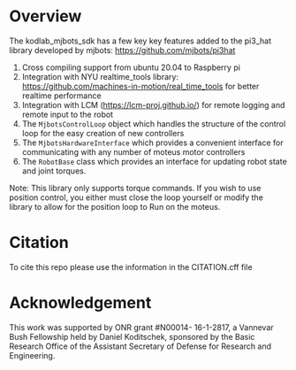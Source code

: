 # Overview
The kodlab_mjbots_sdk has a few key key features added to the 
pi3_hat library developed by mjbots: https://github.com/mjbots/pi3hat
1. Cross compiling support from ubuntu 20.04 to Raspberry pi
2. Integration with NYU realtime_tools library: https://github.com/machines-in-motion/real_time_tools 
for better realtime performance
3. Integration with LCM (https://lcm-proj.github.io/) for remote logging and remote input to the robot
4.  The `MjbotsControlLoop` object which handles the structure of the control loop for
the easy creation of new controllers
5. The `MjbotsHardwareInterface` which provides a convenient interface for communicating with any number
of moteus motor controllers 
6. The `RobotBase` class which provides an interface for updating robot state and joint torques.

Note: This library only supports torque commands. If you wish to use
position control, you either must close the loop yourself or modify the 
library to allow for the position loop to Run on the moteus.

# Citation
To cite this repo please use the information in the CITATION.cff file

# Acknowledgement
This work was supported by ONR grant #N00014- 16-1-2817, a Vannevar Bush Fellowship held by Daniel Koditschek,
sponsored by the Basic Research Office of the Assistant Secretary of Defense for Research and Engineering.
